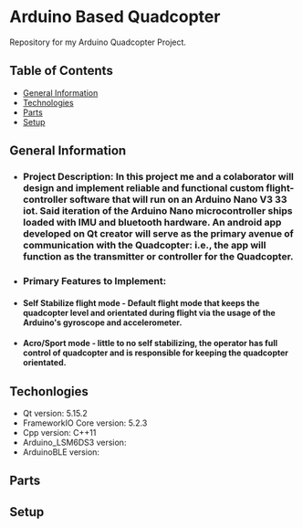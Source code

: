 # Arduino Based Quadcopter
Repository for my Arduino Quadcopter Project.

## Table of Contents
* [General Information](#general-information)
* [Technologies](#technologies)
* [Parts](#parts)
* [Setup](#todo)

## General Information
* ### Project Description: In this project me and a colaborator will design and implement reliable and functional custom flight-controller software that will run on an Arduino Nano V3 33 iot. Said iteration of the Arduino Nano microcontroller ships loaded with IMU and bluetooth hardware. An android app developed on Qt creator will serve as the primary avenue of communication with the Quadcopter: i.e., the app will function as the transmitter or controller for the Quadcopter. 
* ### Primary Features to Implement:
- #### Self Stabilize flight mode - Default flight mode that keeps the quadcopter level and orientated during flight via the usage of the Arduino's gyroscope and accelerometer. 
- #### Acro/Sport mode - little to no self stabilizing, the operator has full control of quadcopter and is responsible for keeping the quadcopter orientated. 

## Techonlogies
* Qt version: 5.15.2
* FrameworkIO Core version: 5.2.3
* Cpp version: C++11
* Arduino_LSM6DS3 version: 
* ArduinoBLE version:

## Parts 

## Setup
